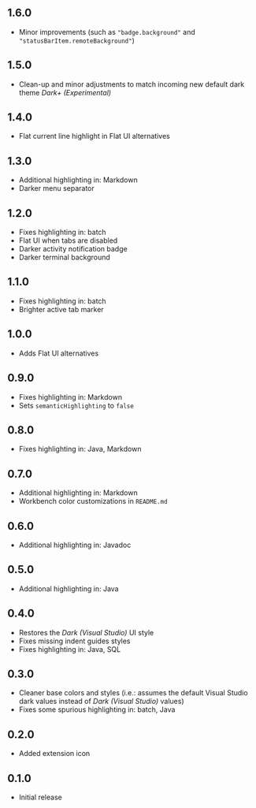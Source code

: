 ## 1.6.0

- Minor improvements (such as `"badge.background"` and `"statusBarItem.remoteBackground"`)

## 1.5.0

- Clean-up and minor adjustments to match incoming new default dark theme _Dark+ (Experimental)_

## 1.4.0

- Flat current line highlight in Flat UI alternatives

## 1.3.0

- Additional highlighting in: Markdown
- Darker menu separator

## 1.2.0

- Fixes highlighting in: batch
- Flat UI when tabs are disabled
- Darker activity notification badge
- Darker terminal background

## 1.1.0

- Fixes highlighting in: batch
- Brighter active tab marker

## 1.0.0

- Adds Flat UI alternatives

## 0.9.0

- Fixes highlighting in: Markdown
- Sets `semanticHighlighting` to `false`

## 0.8.0

- Fixes highlighting in: Java, Markdown

## 0.7.0

- Additional highlighting in: Markdown
- Workbench color customizations in `README.md`

## 0.6.0

- Additional highlighting in: Javadoc

## 0.5.0

- Additional highlighting in: Java

## 0.4.0

- Restores the _Dark (Visual Studio)_ UI style
- Fixes missing indent guides styles
- Fixes highlighting in: Java, SQL

## 0.3.0

- Cleaner base colors and styles (i.e.: assumes the default Visual Studio dark values instead of _Dark (Visual Studio)_ values)
- Fixes some spurious highlighting in: batch, Java

## 0.2.0

- Added extension icon

## 0.1.0

- Initial release
